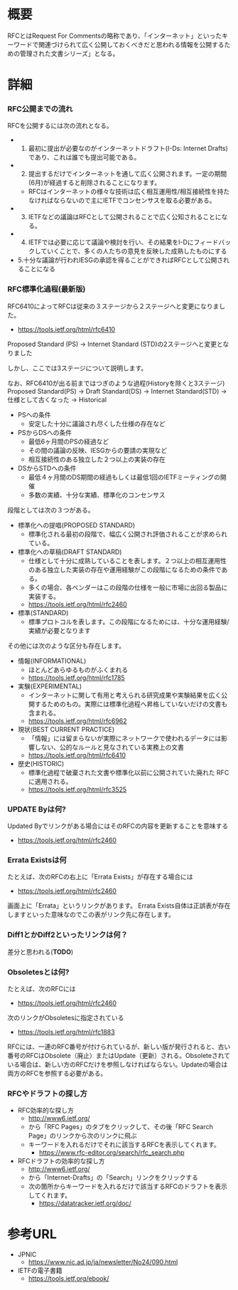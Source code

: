 # 概要
RFCとはRequest For Commentsの略称であり、「インターネット」といったキーワードで関連づけられて広く公開しておくべきだと思われる情報を公開するための管理された文書シリーズ」となる。

# 詳細

### RFC公開までの流れ
RFCを公開するには次の流れとなる。
- 1. 最初に提出が必要なのがインターネットドラフト(I-Ds: Internet Drafts)であり、これは誰でも提出可能である。
- 2. 提出するだけでインターネットを通して広く公開されます。一定の期間(6月)が経過すると削除されることになります。
  - RFCはインターネットの様々な技術は広く相互運用性/相互接続性を持たなければならないので主にIETFでコンセンサスを取る必要がある。
- 3. IETFなどの議論はRFCとして公開されることで広く公知されることになる。
- 4. IETFでは必要に応じて議論や検討を行い、その結果をI-Dにフィードバックしていくことで、多くの人たちの意見を反映した成熟したものにする
- 5.十分な議論が行われIESGの承認を得ることができればRFCとして公開されることになる

### RFC標準化過程(最新版)

RFC6410によってRFCは従来の３ステージから２ステージへと変更になりました。
- https://tools.ietf.org/html/rfc6410

Proposed Standard (PS) -> Internet Standard (STD)の2ステージへと変更となりました

しかし、ここでは3ステージについて説明します。

なお、RFC6410が出る前まではつぎのような過程(Historyを除くと3ステージ)
Proposed Standard(PS) -> Draft Standard(DS) -> Internet Standard(STD) -> 仕様として古くなった -> Historical

- PSへの条件
  - 安定した十分に議論され尽くした仕様の存在など
- PSからDSへの条件
  - 最低6ヶ月間のPSの経過など
  - その間の議論の反映、IESGからの要請の実現など
  - 相互接続性のある独立した２つ以上の実装の存在
- DSからSTDへの条件
  - 最低４ヶ月間のDS期間の経過もしくは最低1回のIETFミーティングの開催
  - 多数の実績、十分な実績、標準化のコンセンサス


段階としては次の３つがある。
- 標準化への提唱(PROPOSED STANDARD)
  - 標準化される最初の段階で、幅広く公開され評価されることが求められている。
- 標準化への草稿(DRAFT STANDARD)
  - 仕様として十分に成熟していることを表します。２つ以上の相互運用性のある独立した実装の存在や運用経験がこの段階になるための条件である。
  - 多くの場合、各ベンダーはこの段階の仕様を一般に市場に出回る製品に実装する。
  - https://tools.ietf.org/html/rfc2460
- 標準(STANDARD)
  - 標準プロトコルを表します。この段階になるためには、十分な運用経験/実績が必要となります

その他には次のような区分も存在します。
- 情報(INFORMATIONAL)
  - ほとんどあらゆるものがふくまれる
  - https://tools.ietf.org/html/rfc1785
- 実験(EXPERIMENTAL)
  - インターネットに関して有用と考えられる研究成果や実験結果を広く公開するためのもの。実際には標準化過程へ昇格していないだけの文書も含まれる。
  - https://tools.ietf.org/html/rfc6962
- 現状(BEST CURRENT PRACTICE)
  - 「情報」には留まらないが実際にネットワークで使われるデータには影響しない、公的なルールと見なされている実務上の文書
  - https://tools.ietf.org/html/rfc6410
- 歴史(HISTORIC)
  - 標準化過程で破棄された文書や標準化以前に公開されていた廃れた RFC に適用される。
  - https://tools.ietf.org/html/rfc3525

### UPDATE Byは何?
Updated Byでリンクがある場合にはそのRFCの内容を更新することを意味する
- https://tools.ietf.org/html/rfc2460

### Errata Existsは何
たとえば、次のRFCの右上に「Errata Exists」が存在する場合には 
- https://tools.ietf.org/html/rfc2460

画面上に「Errata」というリンクがあります。
Errata Exists自体は正誤表が存在しますといった意味なのでこの表がリンク先に存在します。

### Diff1とかDiff2といったリンクは何？
差分と思われる(**TODO**)

### Obsoletesとは何?
たとえば、次のRFCには
- https://tools.ietf.org/html/rfc2460

次のリンクがObsoletesに指定されている
- https://tools.ietf.org/html/rfc1883

RFCには、一連のRFC番号が付けられているが、新しい版が発行されると、古い番号のRFCはObsolete（廃止）またはUpdate（更新）される。Obsoleteされている場合は、新しい方のRFCだけを参照しなければならない。Updateの場合は両方のRFCを参照する必要がある。

### RFCやドラフトの探し方
- RFC効率的な探し方
  - http://www6.ietf.org/
  - から「RFC Pages」のタブをクリックして、その後「RFC Search Page」のリンクから次のリンクに飛ぶ
  - キーワードを入れるだけでそれに該当するRFCを表示してくれます。
    - https://www.rfc-editor.org/search/rfc_search.php
- RFCドラフトの効率的な探し方
  - http://www6.ietf.org/
  - から「Internet-Drafts」の「Search」リンクをクリックする
  - 次の箇所からキーワードを入れるだけで該当するRFCのドラフトを表示してくれます。
    - https://datatracker.ietf.org/doc/

# 参考URL
- JPNIC
  - https://www.nic.ad.jp/ja/newsletter/No24/090.html
- IETFの電子書籍
  - https://tools.ietf.org/ebook/
